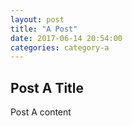 ```yaml
---
layout: post
title: "A Post"
date: 2017-06-14 20:54:00
categories: category-a
---
```


Post A Title
------------

Post A content
